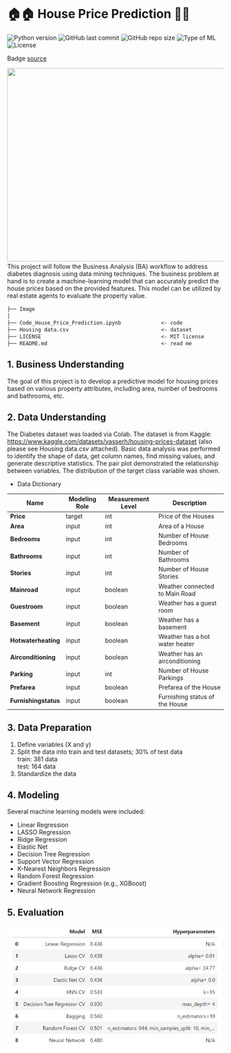 # 🏠🏠 House Price Prediction 🔮🔮
![Python version](https://img.shields.io/badge/Python%20version-3.10%2B-lightgrey)
![GitHub last commit](https://img.shields.io/github/last-commit/Taweilo/house_price_prediction)
![GitHub repo size](https://img.shields.io/github/repo-size/Taweilo/house_price_prediction)
![Type of ML](https://img.shields.io/badge/Type%20of%20ML-Regression%20-red)
![License](https://img.shields.io/badge/License-MIT-green)

Badge [source](https://shields.io/)

 <img src="https://www.bouzaien.com/post/house-pricing-prediction/featured.png" width="1100" height="450">
This project will follow the Business Analysis (BA) workflow to address diabetes diagnosis using data mining techniques. The business problem at hand is to create a machine-learning model that can accurately predict the house prices based on the provided features. This model can be utilized by real estate agents to evaluate the property value.

```
├── Image                       
│
├── Code_House_Price_Prediction.ipynb             <- code
├── Housing data.csv                              <- dataset
├── LICENSE                                       <- MIT license
├── README.md                                     <- read me
```

## 1. Business Understanding
The goal of this project is to develop a predictive model for housing prices based on various property attributes, including area, number of bedrooms and bathrooms, etc.

## 2. Data Understanding 
The Diabetes dataset was loaded via Colab. The dataset is from Kaggle: https://www.kaggle.com/datasets/yasserh/housing-prices-dataset (also please see Housing data.csv attached). Basic data analysis was performed to identify the shape of data, get column names, find missing values, and generate descriptive statistics. The pair plot demonstrated the relationship between variables. The distribution of the target class variable was shown.

* Data Dictionary
 
| Name | Modeling Role | Measurement Level| Description |
| ---- | ------------- | ---------------- | ---------- |
| **Price** | target | int | Price of the Houses |
| **Area** | input | int | Area of a House |
| **Bedrooms** | input | int | Number of House Bedrooms |
| **Bathrooms** | input | int | Number of Bathrooms |
| **Stories** | input | int | Number of House Stories |
| **Mainroad** | input |  boolean | Weather connected to Main Road |
| **Guestroom** | input |  boolean | Weather has a guest room |
| **Basement** | input |  boolean  | Weather has a basement |
| **Hotwaterheating** | input |  boolean | Weather has a hot water heater |
| **Airconditioning** | input |  boolean | Weather has an airconditioning |
| **Parking** | input | int | Number of House Parkings |
| **Prefarea** | input |  boolean | Prefarea of the House |
| **Furnishingstatus** | input |  boolean | Furnishing status of the House |


 
## 3. Data Preparation 
1. Define variables (X and y) 
2. Split the data into train and test datasets; 30% of test data <br>
   train: 381 data<br>
   test:  164 data<br>
3. Standardize the data
  
## 4. Modeling   
Several machine learning models were included:
* Linear Regression
* LASSO Regression
* Ridge Regression
* Elastic Net
* Decision Tree Regression
* Support Vector Regression
* K-Nearest Neighbors Regression
* Random Forest Regression
* Gradient Boosting Regression (e.g., XGBoost)
* Neural Network Regression

## 5. Evaluation
<img src="https://github.com/Taweilo/House_Price_Prediction/blob/main/Image/5.%20evaluation%20.png" width="500" >


